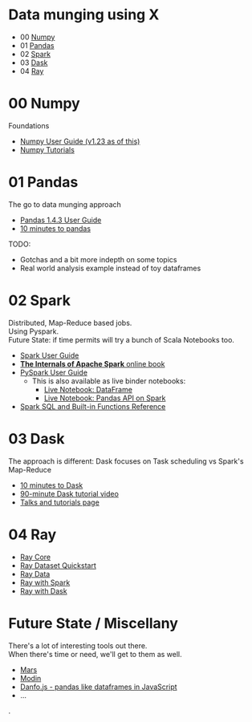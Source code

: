 # Data munging using **X**
* 00 [Numpy]()
* 01 [Pandas](https://pandas.pydata.org/pandas-docs/stable/user_guide/index.html)
* 02 [Spark](https://spark.apache.org/docs/latest/api/python/user_guide/index.html)
* 03 [Dask](https://docs.dask.org/en/stable/10-minutes-to-dask.html)
* 04 [Ray](https://www.ray.io/)


# 00 Numpy

Foundations  
* [Numpy User Guide (v1.23 as of this)](https://numpy.org/doc/stable/user/index.html#user)
* [Numpy Tutorials](https://numpy.org/numpy-tutorials/features.html)


# 01 Pandas

The go to data munging approach  
* [Pandas 1.4.3 User Guide](https://pandas.pydata.org/pandas-docs/stable/user_guide/index.html)
* [10 minutes to pandas](https://pandas.pydata.org/pandas-docs/stable/user_guide/10min.html)

TODO:
* Gotchas and a bit more indepth on some topics
* Real world analysis example instead of toy dataframes


# 02 Spark

Distributed, Map-Reduce based jobs.  
Using Pyspark.  
Future State: if time permits will try a bunch of Scala Notebooks too.  
* [Spark User Guide](https://spark.apache.org/docs/latest/api/python/user_guide/index.html)
* [**The Internals of Apache Spark** online book](https://books.japila.pl/apache-spark-internals/overview/)
* [PySpark User Guide](https://spark.apache.org/docs/latest/api/python/user_guide/index.html)
	* This is also available as live binder notebooks:
		* [Live Notebook: DataFrame](https://mybinder.org/v2/gh/apache/spark/f74867bddf?filepath=python%2Fdocs%2Fsource%2Fgetting_started%2Fquickstart_df.ipynb)
		* [Live Notebook: Pandas API on Spark](https://mybinder.org/v2/gh/apache/spark/f74867bddf?filepath=python%2Fdocs%2Fsource%2Fgetting_started%2Fquickstart_ps.ipynb)
* [Spark SQL and Built-in Functions Reference](https://spark.apache.org/docs/latest/api/sql/index.html)


# 03 Dask

The approach is different: Dask focuses on Task scheduling vs Spark's Map-Reduce  
* [10 minutes to Dask](https://docs.dask.org/en/stable/10-minutes-to-dask.html)
* [90-minute Dask tutorial video](https://www.youtube.com/watch?v=_u0OQm9qf_A)
* [Talks and tutorials page](https://docs.dask.org/en/latest/presentations.html)


# 04 Ray

* [Ray Core](https://docs.ray.io/en/latest/ray-core/user-guide.html)
* [Ray Dataset Quickstart](https://docs.ray.io/en/latest/data/getting-started.html#datasets-getting-started)
* [Ray Data](https://docs.ray.io/en/latest/data/user-guide.html)
* [Ray with Spark](https://github.com/oap-project/raydp)
* [Ray with Dask]()


# Future State / Miscellany
There's a lot of interesting tools out there.  
When there's time or need, we'll get to them as well.  
* [Mars](https://docs.pymars.org/en/latest/)
* [Modin](https://github.com/modin-project/modin)
* [Danfo.js - pandas like dataframes in JavaScript](https://danfo.jsdata.org/)
* ...  



.  
